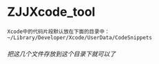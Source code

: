 # ZJJXcode_tool
```
Xcode中的代码片段默认放在下面的目录中：
~/Library/Developer/Xcode/UserData/CodeSnippets
```
###### 把这几个文件存放到这个目录下就可以了
		
